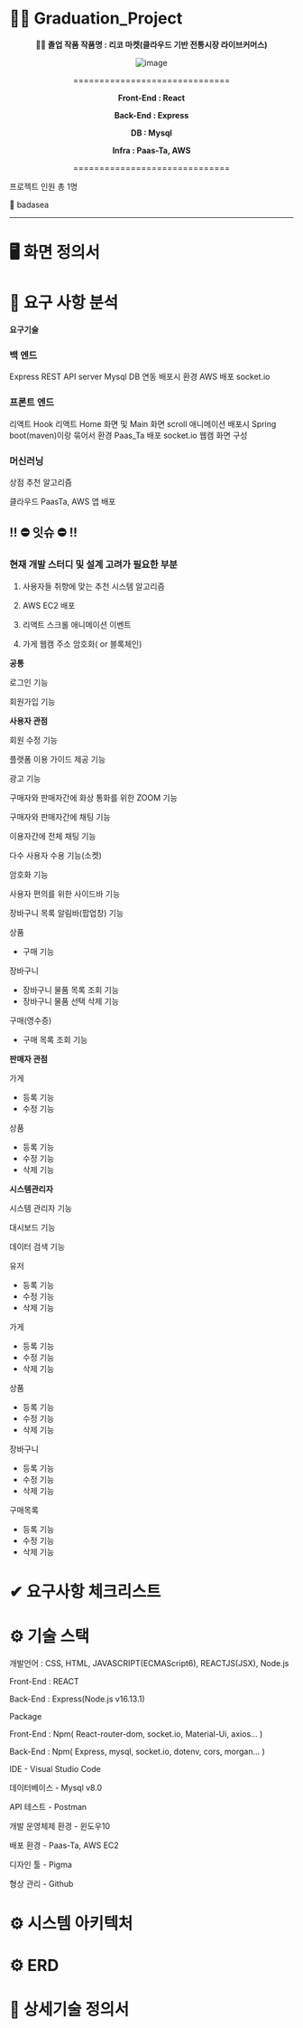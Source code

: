 # 👨‍🎓 Graduation_Project

<div align="center">

**👨‍🎓 졸업 작품 작품명 : 리코 마켓(클라우드 기반 전통시장 라이브커머스)**

</div>

<!-- ![image](https://user-images.githubusercontent.com/57929751/148691421-acc02d4d-6b02-4584-aef0-156915acca6f.png) -->

<div align="center">

![image](https://user-images.githubusercontent.com/57929751/149087226-b96d6163-8da9-47a1-9f1b-d241a2afbc80.png)

==============================

**Front-End : React**

**Back-End : Express**

**DB : Mysql**

**Infra : Paas-Ta, AWS**

==============================

</div>

프로젝트 인원 총 1명

👨 badasea

---

</div>

# 🖥 화면 정의서

# 📌 요구 사항 분석

**요구기술**

### 백 엔드

Express REST API server
Mysql DB 연동
배포시 환경 AWS 배포
socket.io

### 프론트 엔드

리액트 Hook
리액트 Home 화면 및 Main 화면 scroll 애니메이션
배포시 Spring boot(maven)이랑 묶어서 환경 Paas_Ta 배포
socket.io
웹캠 화면 구성

### 머신러닝

상점 추천 알고리즘

클라우드
PaasTa, AWS 앱 배포

## !! ⛔ 잇슈 ⛔ !!

### 현재 개발 스터디 및 설계 고려가 필요한 부분

1. 사용자들 취향에 맞는 추천 시스템 알고리즘

2. AWS EC2 배포

3. 리액트 스크롤 애니메이션 이벤트

4. 가게 웹캠 주소 암호화( or 블록체인)

**공통**

로그인 기능

회원가입 기능

**사용자 관점**

회원 수정 기능

플랫폼 이용 가이드 제공 기능

광고 기능

구매자와 판매자간에 화상 통화를 위한 ZOOM 기능

구매자와 판매자간에 채팅 기능

이용자간에 전체 채팅 기능

다수 사용자 수용 기능(소켓)

암호화 기능

<!-- 메타버스 어플리케이션 기능

- 아바타 키보드로 이동 기능
- 아바타 키보드로 이벤트 발생 기능
- 아바타 마우스 클릭으로 이벤트 발생 기능 -->

사용자 편의를 위한 사이드바 기능

장바구니 목록 알림바(팝업창) 기능

상품

- 구매 기능

장바구니

- 장바구니 물품 목록 조회 기능
- 장바구니 물품 선택 삭제 기능

구매(영수증)

- 구매 목록 조회 기능

**판매자 관점**

가게

- 등록 기능
- 수정 기능

상품

- 등록 기능
- 수정 기능
- 삭제 기능

**시스템관리자**

시스템 관리자 기능

대시보드 기능

데이터 검색 기능

유저

- 등록 기능
- 수정 기능
- 삭제 기능

가게

- 등록 기능
- 수정 기능
- 삭제 기능

상품

- 등록 기능
- 수정 기능
- 삭제 기능

장바구니

- 등록 기능
- 수정 기능
- 삭제 기능

구매목록

- 등록 기능
- 수정 기능
- 삭제 기능

# ✔ 요구사항 체크리스트

# ⚙ 기술 스택

개발언어 : CSS, HTML, JAVASCRIPT(ECMAScript6), REACTJS(JSX), Node.js

Front-End : REACT

Back-End : Express(Node.js v16.13.1)

Package

Front-End : Npm( React-router-dom, socket.io, Material-Ui, axios... )

Back-End : Npm( Express, mysql, socket.io, dotenv, cors, morgan... )

IDE - Visual Studio Code

데이터베이스 - Mysql v8.0

API 테스트 - Postman

개발 운영체제 환경 - 윈도우10

배포 환경 - Paas-Ta, AWS EC2

디자인 툴 - Pigma

형상 관리 - Github

# ⚙ 시스템 아키텍처

# ⚙ ERD

# 📑 상세기술 정의서
